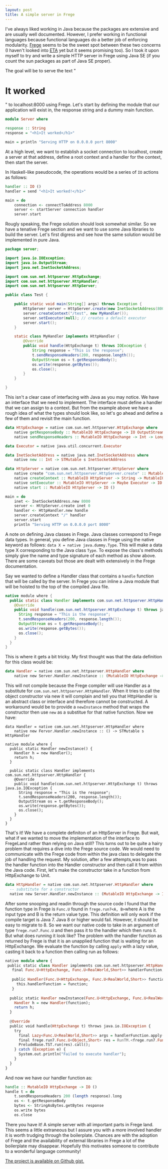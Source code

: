 ```yaml
---
layout: post
title: A simple server in Frege
---
```


I've always liked working in Java because the packages are extensive and are usually well documented. However, I prefer working in functional languages because functional languages do a better job of enforcing modularity. [Frege](https://github.com/Frege/frege) seems to be the sweet spot between these two concerns (I haven't looked into [ETA](https://github.com/typelead/eta) yet but it seems promising too). So I took it upon myself to try and write a simple HTTP server in Frege using Java SE (if you count the sun packages as part of Java SE proper).

The goal will be to serve the text "<h1>It worked</h1>" to localhost:8000 using Frege. Let's start by defining the module that our application will exist in, the response string and a dummy main function.

```haskell
module Server where

response :: String
response = "<h1>It worked</h1>"

main = println "Serving HTTP on 0.0.0.0 port 8000"
```

At a high level, we want to establish a socket connection to localhost, create a server at that address, define a root context and a handler for the context, then start the server.

In Haskell-like pseudocode, the operations would be a series of `IO` actions as follows:

```haskell
handler :: IO ()
handler = send "<h1>It worked!</h1>"

main = do
	connection <- connectToAddress 8000
	server <- startServer connection handler
	server.start
```

Rougly speaking, the Frege solution should look somewhat similar. So we have a tenative Frege section and we want to use some Java libraries to build the server. Let's first digress and see how the same solution would be implemented in pure Java. 

```java
package server;

import java.io.IOException;
import java.io.OutputStream;
import java.net.InetSocketAddress;

import com.sun.net.httpserver.HttpExchange;
import com.sun.net.httpserver.HttpHandler;
import com.sun.net.httpserver.HttpServer;

public class Test {

    public static void main(String[] args) throws Exception {
        HttpServer server = HttpServer.create(new InetSocketAddress(8000), 0);
        server.createContext("/test", new MyHandler());
        server.setExecutor(null); // creates a default executor
        server.start();
    }

    static class MyHandler implements HttpHandler {
        @Override
        public void handle(HttpExchange t) throws IOException {
            String response = "This is the response";
            t.sendResponseHeaders(200, response.length());
            OutputStream os = t.getResponseBody();
            os.write(response.getBytes());
            os.close();
        }
    }

}
```

This isn't a clear case of interfacing with Java as you may notice. We have an interface that we need to implement. The interface must define a handler that we can assign to a context. But from the example above we have a rough idea of what the types should look like, so let's go ahead and define a few of them and revisit the main function.

```haskell
data HttpExchange = native com.sun.net.httpserver.HttpExchange where
	native getResponseBody :: MutableIO HttpExchange -> IO OutputStream
	native sendResponseHeaders :: MutableIO HttpExchange -> Int -> Long -> IO () throws IOException

data Executor = native java.util.concurrent.Executor

data InetSocketAddress = native java.net.InetSocketAddress where
	native new :: Int -> STMutable s InetSocketAddress

data HttpServer = native com.sun.net.httpserver.HttpServer where
	native create "com.sun.net.httpserver.HttpServer.create" :: Mutable s InetSocketAddress -> Int -> STMutable s HttpServer throws IOException
	native createContext :: MutableIO HttpServer -> String -> MutableIO HttpHandler -> IO ()
	native setExecutor :: MutableIO HttpServer -> Maybe Executor -> IO ()
	native start :: MutableIO HttpServer -> IO ()

main = do
	inet <- InetSocketAddress.new 8000
	server <- HttpServer.create inet 0
	handler <- HttpHandler.new handle
	server.createContext "/" handler
	server.start
	println "Serving HTTP on 0.0.0.0 port 8000"
```

A note on defining Java classes in Frege. Java classes correspond to Frege data types. In general, you define Java classes in Frege using the native keyword as follows: `data X = native java.dummy.Type`. This will make a data type X corresponding to the Java class `Type`. To expose the class's methods simply give the name and type signature of each method as show above. There are some caveats but those are dealt with extensively in the Frege documentation.

Say we wanted to define a Handler class that contains a `handle` function that will be called by the server. In Frege you can inline a Java module that will be hoisted to the top of the compiled Java file.

```java
native module where {
  public static class Handler implements com.sun.net.httpserver.HttpHandler {
    @Override
    public void handle(com.sun.net.httpserver.HttpExchange t) throws java.io.IOException {
      String response = "This is the response";
      t.sendResponseHeaders(200, response.length());
      OutputStream os = t.getResponseBody();
      os.write(response.getBytes());
      os.close();
    }
  }
}
```

This is where it gets a bit tricky. My first thought was that the data definition for this class would be:

```haskell
data Handler = native com.sun.net.httpserver.HttpHandler where
	native new Server.Handler.newInstance :: (MutableIO HttpExchange -> IO ()) -> STMutable s HttpHandler 
```

This will not compile because the Frege compiler will use Handler as a substitute for `com.sun.net.httpserver.HttpHandler`. When it tries to call the object constructor via new it will complain and tell you that HttpHandler is an abstract class or interface and therefore cannot be constructed. A workaround would be to provide a `newInstance` method that wraps the constructor then use `new` as a substitue for that native function. Now we have:

```
data Handler = native com.sun.net.httpserver.HttpHandler where
	native new Fervor.Handler.newInstance :: () -> STMutable s HttpHandler 

native module where {
  public static Handler newInstance() {
    Handler h = new Handler();
    return h;
  }
  
  public static class Handler implements com.sun.net.httpserver.HttpHandler {
    @Override
    public void handle(com.sun.net.httpserver.HttpExchange t) throws java.io.IOException {
      String response = "This is the response";
      t.sendResponseHeaders(200, response.length());
      OutputStream os = t.getResponseBody();
      os.write(response.getBytes());
      os.close();
    }
  }
}
```

That's it! We have a complete definiton of an HttpServer in Frege. But wait, what if we wanted to move the implementation of the interface to FregeLand rather than relying on Java still? This turns out to be quite a hairy problem that requires a dive into the Frege source code. We would need to communicate with the Frege code from within the java class to delegate the job of handling the request. My solution, after a few attempts,was to pass the handler function into the Handler constructor and then call it from within the Java code. First, let's make the constructor take in a function from HttpExchange to Unit.

```haskell
data HttpHandler = native com.sun.net.httpserver.HttpHandler where
  -- substitute for a constructor
  native new Server.Handler.newInstance :: (MutableIO HttpExchange -> IO ()) -> STMutable s HttpHandler 
```

After some snooping and readin through the source code I found that the function type in Frege is `Func.U` found in `frege.run7<A, B>`where A is the input type and B is the return value type. This definition will only work if the compile target is Java 7. Java 8 or higher would fail. However, it should be easy to migrate to 8. So we want our native code to take in an argument of type `frege.run7.Func.U` and then pass it to the handler which then runs it. But what does running it look like? The problem with the handler function as returned by Frege is that it is an unapplied function that is waiting for an HttpExchange. We evaluate the function by calling `apply` with a lazy value, casting it back to a function then calling run as follows:

```haskell
native module where {
 public static class Handler implements com.sun.net.httpserver.HttpHandler {
   final Func.U<HttpExchange, Func.U<RealWorld,Short>> handlerFunction;
 
   public Handler(Func.U<HttpExchange, Func.U<RealWorld,Short>> function){
     this.handlerFunction = function;
   }
 
  public static Handler newInstance(Func.U<HttpExchange, Func.U<RealWorld,Short>> function) {
    Handler h = new Handler(function);
    return h;
  }
 
  @Override
  public void handle(HttpExchange t) throws java.io.IOException {
    try 
      final Lazy<Func.U<RealWorld,Short>> args = handlerFunction.apply(Thunk.<cHttpExchange>lazy(t)).call();
      final frege.run7.Func.U<Object,Short> res = RunTM.<frege.run7.Func.U<Object,Short>>cast(args).call();
      PreludeBase.TST.run(res).call();
    } catch (Exception e) {
      System.out.println("Failed to execute handler");
    }			
  }
}
```

And now we have our handler function as:

```haskell
handle :: MutableIO HttpExchange -> IO ()
handle t = do
	t.sendResponseHeaders 200 (length response).long
	os <- t.getResponseBody
	bytes <- StringAsBytes.getBytes response
	os.write bytes
	os.close
```

There you have it! A simple server with all important parts in Frege land. This seems a little extraneous but I assure you with a more involved handler it is worth trudging through the boilerplate. Chances are with the adoption of Frege and the availability of external libraries in Frege a lot of the boilerplate may disappear. Hopefully this motivates someone to contribute to a wonderful language community!

[The project is available on Github gist.](https://gist.github.com/mchav/ec2a5527d0d43f649aee6b2692a3628a)
